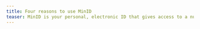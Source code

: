 ```yaml
---
title: Four reasons to use MinID
teaser: MinID is your personal, electronic ID that gives access to a number of public services from the state and municipality. Here you will find information on what you can use it for.
---
```



